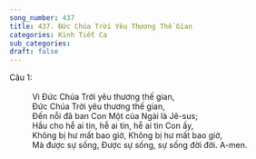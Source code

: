 ```yaml
---
song_number: 437
title: 437. Đức Chúa Trời Yêu Thương Thế Gian
categories: Kinh Tiết Ca
sub_categories: 
draft: false
---
```

<dl><dt>Câu 1:</dt><dd data-verse="1"><br/>Vì Đức Chúa Trời yêu thương thế gian, <br/>Đức Chúa Trời yêu thương thế gian, <br/>Đến nỗi đã ban Con Một của Ngài là Jê-sus; <br/>Hầu cho hễ ai tin, hễ ai tin, hễ ai tin Con ấy, <br/>Không bị hư mất bao giờ, Không bị hư mất bao giờ, <br/>Mà được sự sống, Được sự sống, sự sống đời đời. A-men. </dd></dl>